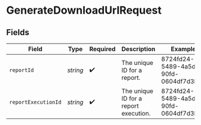 # GenerateDownloadUrlRequest


## Fields

| Field                                 | Type                                  | Required                              | Description                           | Example                               |
| ------------------------------------- | ------------------------------------- | ------------------------------------- | ------------------------------------- | ------------------------------------- |
| `reportId`                            | *string*                              | :heavy_check_mark:                    | The unique ID for a report.           | 8724fd24-5489-4a5d-90fd-0604df7d3b83  |
| `reportExecutionId`                   | *string*                              | :heavy_check_mark:                    | The unique ID for a report execution. | 8724fd24-5489-4a5d-90fd-0604df7d3b83  |